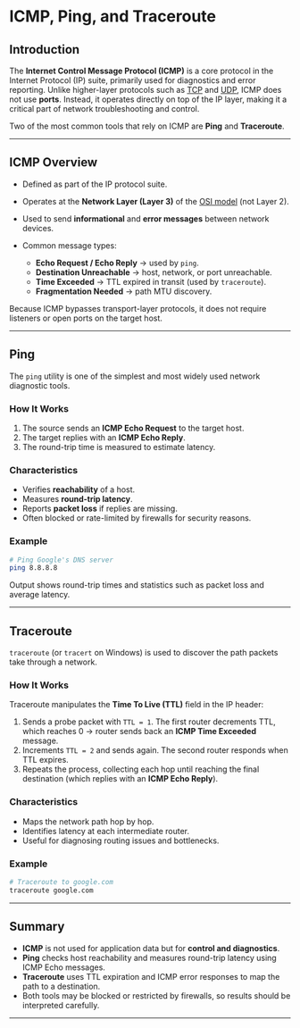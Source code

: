 # ICMP, Ping, and Traceroute

## Introduction

The **Internet Control Message Protocol (ICMP)** is a core protocol in the Internet Protocol (IP) suite, primarily used for diagnostics and error reporting.
Unlike higher-layer protocols such as [TCP](../fundamentals-of-networking/tcp.md) and [UDP](/docs/udp/udp.md), ICMP does not use **ports**. Instead, it operates directly on top of the IP layer, making it a critical part of network troubleshooting and control.

Two of the most common tools that rely on ICMP are **Ping** and **Traceroute**.

---

## ICMP Overview

* Defined as part of the IP protocol suite.
* Operates at the **Network Layer (Layer 3)** of the [OSI model](/docs/fundamentals-of-networking/osi-model.md) (not Layer 2).
* Used to send **informational** and **error messages** between network devices.
* Common message types:

  * **Echo Request / Echo Reply** → used by `ping`.
  * **Destination Unreachable** → host, network, or port unreachable.
  * **Time Exceeded** → TTL expired in transit (used by `traceroute`).
  * **Fragmentation Needed** → path MTU discovery.

Because ICMP bypasses transport-layer protocols, it does not require listeners or open ports on the target host.

---

## Ping

The `ping` utility is one of the simplest and most widely used network diagnostic tools.

### How It Works

1. The source sends an **ICMP Echo Request** to the target host.
2. The target replies with an **ICMP Echo Reply**.
3. The round-trip time is measured to estimate latency.

### Characteristics

* Verifies **reachability** of a host.
* Measures **round-trip latency**.
* Reports **packet loss** if replies are missing.
* Often blocked or rate-limited by firewalls for security reasons.

### Example

```bash
# Ping Google's DNS server
ping 8.8.8.8
```

Output shows round-trip times and statistics such as packet loss and average latency.

---

## Traceroute

`traceroute` (or `tracert` on Windows) is used to discover the path packets take through a network.

### How It Works

Traceroute manipulates the **Time To Live (TTL)** field in the IP header:

1. Sends a probe packet with `TTL = 1`.
   The first router decrements TTL, which reaches 0 → router sends back an **ICMP Time Exceeded** message.
2. Increments `TTL = 2` and sends again.
   The second router responds when TTL expires.
3. Repeats the process, collecting each hop until reaching the final destination (which replies with an **ICMP Echo Reply**).

### Characteristics

* Maps the network path hop by hop.
* Identifies latency at each intermediate router.
* Useful for diagnosing routing issues and bottlenecks.

### Example

```bash
# Traceroute to google.com
traceroute google.com
```

---

## Summary

* **ICMP** is not used for application data but for **control and diagnostics**.
* **Ping** checks host reachability and measures round-trip latency using ICMP Echo messages.
* **Traceroute** uses TTL expiration and ICMP error responses to map the path to a destination.
* Both tools may be blocked or restricted by firewalls, so results should be interpreted carefully.

---
